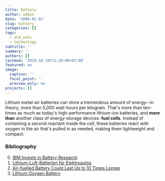 ```yaml
---
title: Battery
author: admin
date: '2008-01-01'
slug: battery
categories: []
tags:
  - old_wiki
  - technology
subtitle: ''
summary: ''
authors: []
lastmod: '2019-10-19T11:20:00+02:00'
featured: no
image:
  caption: ''
  focal_point: ''
  preview_only: no
projects: []
---
```

Lithium metal-air batteries can store a tremendous amount of energy--in theory, more than 5,000 watt-hours per kilogram. That's more than ten-times as much as today's high-performance lithium-ion batteries, and **more than** another class of energy-storage devices: **fuel cells**. Instead of containing a second reactant inside the cell, these batteries react with oxygen in the air that's pulled in as needed, making them lightweight and compact.

### Bibliography
0. [IBM Invests in Battery Research](http://www.technologyreview.com/energy/22780/)
0. [Lithium-Luft-Batterien für Elektroautos](http://www.heise.de/newsticker/IBM-will-Lithium-Luft-Batterien-fuer-Elektroautos-entwickeln--/meldung/141134)
0. [Air-fuelled Battery Could Last Up to 10 Times Longer](http://www.epsrc.ac.uk/PressReleases/oxlithbattery.htm)
0. [Lithium Oxygen Battery](http://ch-www.st-and.ac.uk/staff/pgb/group/lio.html)

